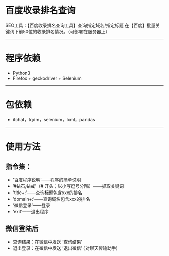 # 百度收录排名查询
SEO工具：【百度收录排名查询工具】查询指定域名/指定标题 在【百度】批量关键词下前50位的收录排名情况。（可部署在服务器上）

--- 

# 程序依赖
- Python3
- Firefox + geckodriver + Selenium

---

# 包依赖
- itchat，tqdm，selenium，lxml，pandas

---

# 使用方法
## 指令集：
- ’百度程序说明’——程序的简单说明
- ’#钻石,钻戒’（# 开头；以小写逗号分隔）——抓取关键词
- ’title+:’——查询标题包含xxx的排名
- ’domain+:’——查询域名包含xxx的排名
- ’微信登录’——登录
- ’exit’——退出程序

## 微信登陆后
- 查询结果：在微信中发送 ’查询结果’
- 退出登录：在微信中发送 ’退出微信’ (对聊天传输助手)
